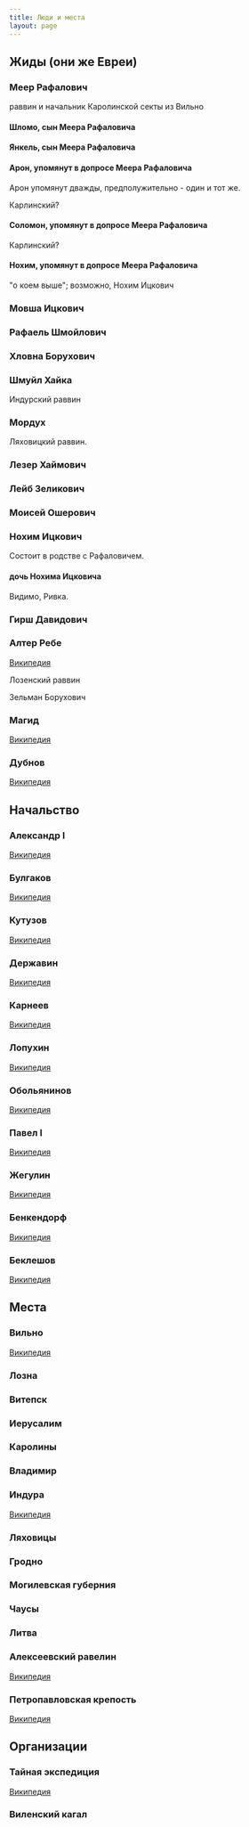 ```yaml
---
title: Люди и места
layout: page
---
```


## Жиды (они же Евреи) ##

<a name="Меер Рафалович"></a>
### Меер Рафалович ###
раввин и начальник Каролинской секты из Вильно

<a name="Меер Рафалович - Шломо"></a>
#### Шломо, сын Меера Рафаловича ####

<a name="Меер Рафалович - Янкель"></a>
#### Янкель, сын Меера Рафаловича ####

<a name="Меер Рафалович - Арон"></a>
#### Арон, упомянут в допросе  Меера Рафаловича ####

Арон упомянут дважды, предполужительно - один и тот же.

Карлинский?

<a name="Меер Рафалович - Соломон"></a>
#### Соломон, упомянут в допросе  Меера Рафаловича ####

Карлинский?

<a name="Меер Рафалович - Нохим"></a>
#### Нохим, упомянут в допросе  Меера Рафаловича ####
"o коем выше"; возможно, Нохим Ицкович

<a name="Мовша Ицкович"></a>
### Мовша Ицкович ###

<a name="Рафаель Шмойлович"></a>
### Рафаель Шмойлович ###

<a name="Хловна Борухович"></a>
### Хловна Борухович ###

<a name="Шмуйл Хайкa"></a>
### Шмуйл Хайкa ###
Индурский раввин

<a name="Мордух"></a>
### Мордух ###
Ляховицкий раввин.

<a name="Лезер Хаймович"></a>
### Лезер Хаймович ###

<a name="Лейб Зеликович"></a>
### Лейб Зеликович ###

<a name="Моисей Ошерович"></a>
### Моисей Ошерович ###

<a name="Нохим Ицкович"></a>
### Нохим Ицкович ###
Состоит в родстве с Рафаловичем.

<a name="Нохим Ицкович - Рыбка"></a>
#### дочь Нохима Ицковича ####
Видимо, Ривка.


<a name="Гирш Давидович"></a>
### Гирш Давидович ###



<a name="alter-rebbe"></a>
### Алтер Ребе ###
[Википедия](https://ru.wikipedia.org/wiki/Алтер_Ребе)

Лозенский раввин

Зельман Борухович

<a name="maggid"></a>
### Магид ###
[Википедия](https://ru.wikipedia.org/wiki/Дов-Бер_из_Межерича)

<a name="dubnov"></a>
### Дубнов ###
[Википедия](https://ru.wikipedia.org/wiki/Дубнов,_Семён_Маркович)


## Начальство ##

<a name="alexander1"></a>
### Александр I ###
[Википедия](https://ru.wikipedia.org/wiki/Александр_I)

<a name="bulgakov"></a>
### Булгаков ###
[Википедия](https://ru.wikipedia.org/wiki/Булгаков,_Яков_Иванович)

<a name="kutuzov"></a>
### Кутузов ###
[Википедия](https://ru.wikipedia.org/wiki/Кутузов,_Михаил_Илларионович)

<a name="derzhavin"></a>
### Державин ###
[Википедия](https://ru.wikipedia.org/wiki/Державин,_Гавриил_Романович)

<a name="karneev"></a>
### Карнеев ###
[Википедия](https://ru.wikipedia.org/wiki/Карнеев,_Егор_Васильевич)

<a name="lopuchin"></a>
### Лопухин ###
[Википедия](https://ru.wikipedia.org/wiki/Лопухин,_Пётр_Васильевич)

<a name="obolyaninov"></a>
### Обольянинов ###
[Википедия](https://ru.wikipedia.org/wiki/Обольянинов,_Пётр_Хрисанфович)

<a name="pavel1"></a>
### Павел I ###
[Википедия](https://ru.wikipedia.org/wiki/Павел_I)

<a name="jegulin"></a>
### Жегулин ###
[Википедия](https://ru.wikipedia.org/wiki/Жегулин,_Семён_Семёнович)

<a name="benkendorf"></a>
### Бенкендорф ###
[Википедия](https://ru.wikipedia.org/wiki/Бенкендорф,_Христофор_Иванович)

<a name="bekleshov"></a>
### Беклешов ###
[Википедия](https://ru.wikipedia.org/wiki/Беклешов,_Александр_Андреевич)




## Места ##

<a name="wilno"></a>
### Вильно ###
[Википедия](https://ru.wikipedia.org/wiki/Вильнюс)

<a name="lozna"></a>
### Лозна ###

<a name="witebsk"></a>
### Витепск ###

<a name="Иерусалим"></a>
### Иерусалим ###

<a name="Каролины"></a>
### Каролины ###

<a name="Владимир"></a>
### Владимир ###

<a name="Индура"></a>
### Индура ###
[Википедия](https://ru.wikipedia.org/wiki/Индура)

<a name="Ляховицы"></a>
### Ляховицы ###

<a name="Гродно"></a>
### Гродно ###

<a name="Могилевская губерния"></a>
### Могилевская губерния ###

<a name="Чаусы"></a>
### Чаусы ###

<a name="Литва"></a>
### Литва ###


<a name="ravelin"></a>
### Алексеевский равелин ###
[Википедия](https://ru.wikipedia.org/wiki/Алексеевский_равелин)

<a name="petropavlovskaya"></a>
### Петропавловская крепость ###
[Википедия](https://ru.wikipedia.org/wiki/Петропавловская_крепость)



## Организации ##

<a name="secret-expedition"></a>
### Тайная экспедиция ###
[Википедия](https://ru.wikipedia.org/wiki/Тайная_канцелярия)

<a name="виленский кагал"></a>
### Виленский кагал ###

